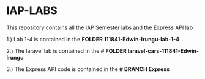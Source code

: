 # IAP-LABS

This repository contains all the IAP Semester labs and the Express API lab

1.) Lab 1-4 is contained in the **FOLDER 111841-Edwin-Irungu-lab-1-4**

2.) The laravel lab is contained in the **# FOLDER laravel-cars-111841-Edwin-Irungu**

3.) The Express API code is contained in the **# BRANCH Express**

